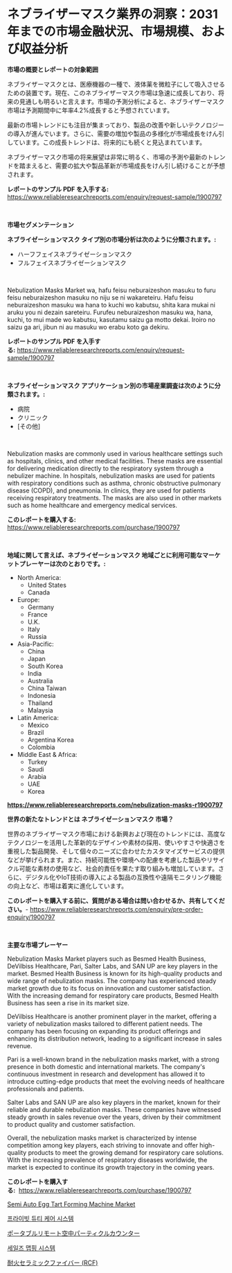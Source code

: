 <p><h1>ネブライザーマスク業界の洞察：2031年までの市場金融状況、市場規模、および収益分析</h1></p><p><strong>市場の概要とレポートの対象範囲</strong></p>
<p><p>ネブライザーマスクとは、医療機器の一種で、液体薬を微粒子にして吸入させるための装置です。現在、このネブライザーマスク市場は急速に成長しており、将来の見通しも明るいと言えます。市場の予測分析によると、ネブライザーマスク市場は予測期間中に年率4.2%成長すると予想されています。</p><p>最新の市場トレンドにも注目が集まっており、製品の改善や新しいテクノロジーの導入が進んでいます。さらに、需要の増加や製品の多様化が市場成長をけん引しています。この成長トレンドは、将来的にも続くと見込まれています。</p><p>ネブライザーマスク市場の将来展望は非常に明るく、市場の予測や最新のトレンドを踏まえると、需要の拡大や製品革新が市場成長をけん引し続けることが予想されます。</p></p>
<p><strong>レポートのサンプル PDF を入手する:</strong> <a href="https://www.reliableresearchreports.com/enquiry/request-sample/1900797">https://www.reliableresearchreports.com/enquiry/request-sample/1900797</a></p>
<p>&nbsp;</p>
<p><strong>市場セグメンテーション</strong></p>
<p><strong>ネブライゼーションマスク タイプ別の市場分析は次のように分類されます。:</strong></p>
<p><ul><li>ハーフフェイスネブライゼーションマスク</li><li>フルフェイスネブライゼーションマスク</li></ul></p>
<p>&nbsp;</p>
<p><p>Nebulization Masks Market wa, hafu feisu neburaizeshon masuku to furu feisu neburaizeshon masuku no niju se ni wakareteiru. Hafu feisu neburaizeshon masuku wa hana to kuchi wo kabutsu, shita kara mukai ni aruku you ni dezain sareteiru. Furufeu neburaizeshon masuku wa, hana, kuchi, to mui made wo kabutsu, kasutamu saizu ga motto dekai. Iroiro no saizu ga ari, jibun ni au masuku wo erabu koto ga dekiru.</p></p>
<p><strong>レポートのサンプル PDF を入手する:</strong>&nbsp;<a href="https://www.reliableresearchreports.com/enquiry/request-sample/1900797">https://www.reliableresearchreports.com/enquiry/request-sample/1900797</a></p>
<p>&nbsp;</p>
<p><strong> ネブライゼーションマスク アプリケーション別の市場産業調査は次のように分類されます。:</strong></p>
<p><ul><li>病院</li><li>クリニック</li><li>[その他]</li></ul></p>
<p>&nbsp;</p>
<p><p>Nebulization masks are commonly used in various healthcare settings such as hospitals, clinics, and other medical facilities. These masks are essential for delivering medication directly to the respiratory system through a nebulizer machine. In hospitals, nebulization masks are used for patients with respiratory conditions such as asthma, chronic obstructive pulmonary disease (COPD), and pneumonia. In clinics, they are used for patients receiving respiratory treatments. The masks are also used in other markets such as home healthcare and emergency medical services.</p></p>
<p><strong>このレポートを購入する:</strong>&nbsp; <a href="https://www.reliableresearchreports.com/purchase/1900797">https://www.reliableresearchreports.com/purchase/1900797</a></p>
<p>&nbsp;</p>
<p><strong>地域に関して言えば、ネブライゼーションマスク 地域ごとに利用可能なマーケットプレーヤーは次のとおりです。:</strong></p>
<p><ul>
    <li>
        North America:
        <ul>
            <li>United States</li>
            <li>Canada</li>
        </ul>
    </li>
    <li>
        Europe:
        <ul>
            <li>Germany</li>
            <li>France</li>
            <li>U.K.</li>
            <li>Italy</li>
            <li>Russia</li>
        </ul>
    </li>
    <li>
        Asia-Pacific:
        <ul>
            <li>China</li>
            <li>Japan</li>
            <li>South Korea</li>
            <li>India</li>
            <li>Australia</li>
            <li>China Taiwan</li>
            <li>Indonesia</li>
            <li>Thailand</li>
            <li>Malaysia</li>
        </ul>
    </li>
    <li>
        Latin America:
        <ul>
            <li>Mexico</li>
            <li>Brazil</li>
            <li>Argentina Korea</li>
            <li>Colombia</li>
        </ul>
    </li>
    <li>
        Middle East & Africa:
        <ul>
            <li>Turkey</li>
            <li>Saudi</li>
            <li>Arabia</li>
            <li>UAE</li>
            <li>Korea</li>
        </ul>
    </li>
    </ul></p>
<p><strong><a href="https://www.reliableresearchreports.com/nebulization-masks-r1900797">https://www.reliableresearchreports.com/nebulization-masks-r1900797</a></strong>&nbsp;</p>
<p><strong>世界の新たなトレンドとは ネブライゼーションマスク 市場？</strong></p>
<p><p>世界のネブライザーマスク市場における新興および現在のトレンドには、高度なテクノロジーを活用した革新的なデザインや素材の採用、使いやすさや快適さを重視した製品開発、そして個々のニーズに合わせたカスタマイズサービスの提供などが挙げられます。また、持続可能性や環境への配慮を考慮した製品やリサイクル可能な素材の使用など、社会的責任を果たす取り組みも増加しています。さらに、デジタル化やIoT技術の導入による製品の互換性や遠隔モニタリング機能の向上など、市場は着実に進化しています。</p></p>
<p><strong>このレポートを購入する前に、質問がある場合は問い合わせるか、共有してください。</strong>- <a href="https://www.reliableresearchreports.com/enquiry/pre-order-enquiry/1900797">https://www.reliableresearchreports.com/enquiry/pre-order-enquiry/1900797</a></p>
<p>&nbsp;</p>
<p><strong>主要な市場プレーヤー</strong></p>
<p><p>Nebulization Masks Market players such as Besmed Health Business, DeVilbiss Healthcare, Pari, Salter Labs, and SAN UP are key players in the market. Besmed Health Business is known for its high-quality products and wide range of nebulization masks. The company has experienced steady market growth due to its focus on innovation and customer satisfaction. With the increasing demand for respiratory care products, Besmed Health Business has seen a rise in its market size.</p><p>DeVilbiss Healthcare is another prominent player in the market, offering a variety of nebulization masks tailored to different patient needs. The company has been focusing on expanding its product offerings and enhancing its distribution network, leading to a significant increase in sales revenue.</p><p>Pari is a well-known brand in the nebulization masks market, with a strong presence in both domestic and international markets. The company's continuous investment in research and development has allowed it to introduce cutting-edge products that meet the evolving needs of healthcare professionals and patients.</p><p>Salter Labs and SAN UP are also key players in the market, known for their reliable and durable nebulization masks. These companies have witnessed steady growth in sales revenue over the years, driven by their commitment to product quality and customer satisfaction.</p><p>Overall, the nebulization masks market is characterized by intense competition among key players, each striving to innovate and offer high-quality products to meet the growing demand for respiratory care solutions. With the increasing prevalence of respiratory diseases worldwide, the market is expected to continue its growth trajectory in the coming years.</p></p>
<p><strong>このレポートを購入する:</strong>&nbsp;&nbsp;<a href="https://www.reliableresearchreports.com/purchase/1900797">https://www.reliableresearchreports.com/purchase/1900797</a></p>
<p><p><a href="https://github.com/guneycigdem35/Market-Research-Report-List-3/blob/main/semi-auto-egg-tart-forming-machine-market.md">Semi Auto Egg Tart Forming Machine Market</a></p><p><a href="https://github.com/AnthonyWratten/Market-Research-Report-List-1/blob/main/9702459107502.md">프라이빗 듀티 케어 시스템</a></p><p><a href="https://medium.com/@bonniehoppe1/%E6%AC%A1%E3%81%AE%E6%96%87%E7%AB%A0%E3%82%92%E6%97%A5%E6%9C%AC%E8%AA%9E%E3%81%AB%E7%BF%BB%E8%A8%B3%E3%81%97%E3%81%A6%E3%81%8F%E3%81%A0%E3%81%95%E3%81%84-%E6%90%BA%E5%B8%AF%E7%94%A8%E9%81%A0%E9%9A%94%E7%A9%BA%E4%B8%AD%E7%B2%92%E5%AD%90%E3%82%AB%E3%82%A6%E3%83%B3%E3%82%BF%E3%83%BC%E3%81%AE%E5%B8%82%E5%A0%B4%E8%A6%8F%E6%A8%A1-cagr-%E3%83%88%E3%83%AC%E3%83%B3%E3%83%892024-2030-f3b87d3de771">ポータブルリモート空中パーティクルカウンター</a></p><p><a href="https://github.com/airdroplover110/Market-Research-Report-List-1/blob/main/2358798107501.md">세일즈 맵핑 시스템</a></p><p><a href="https://github.com/tubbs463/Market-Research-Report-List-1/blob/main/2950134112729.md">耐火セラミックファイバー (RCF)</a></p></p>